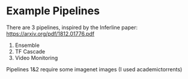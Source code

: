 # Example Pipelines

There are 3 pipelines, inspired by the Inferline paper: https://arxiv.org/pdf/1812.01776.pdf

1. Ensemble
2. TF Cascade
3. Video Monitoring

Pipelines 1&2 require some imagenet images (I used academictorrents)
